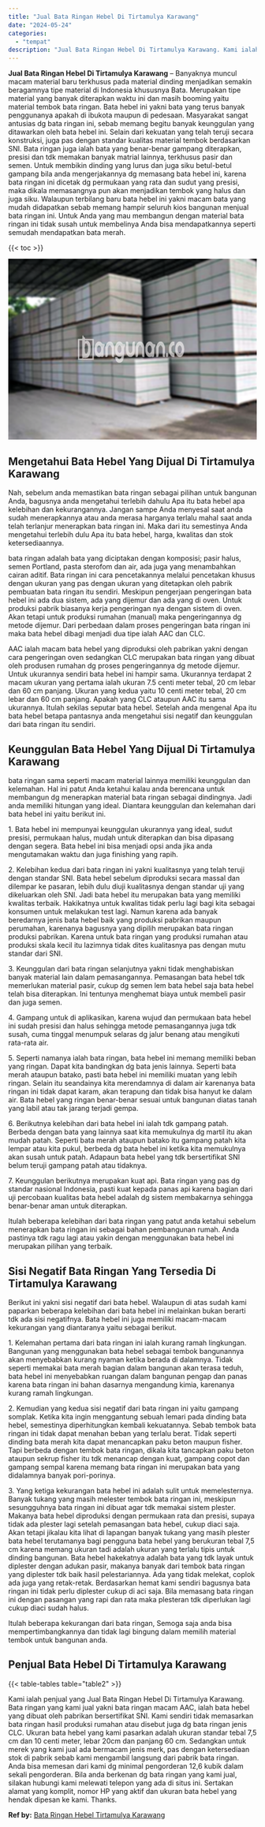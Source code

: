 ```yaml
---
title: "Jual Bata Ringan Hebel Di Tirtamulya Karawang"
date: "2024-05-24"
categories: 
  - "tempat"
description: "Jual Bata Ringan Hebel Di Tirtamulya Karawang. Kami ialah penjual yang Jual Bata Ringan Hebel Di Tirtamulya Karawang. Bata ringan yang kami jual yakni bata r..."
---
```


**Jual Bata Ringan Hebel Di Tirtamulya Karawang** – Banyaknya muncul macam material baru terkhusus pada material dinding menjadikan semakin beragamnya tipe material di Indonesia khususnya Bata. Merupakan tipe material yang banyak diterapkan waktu ini dan masih booming yaitu material tembok bata ringan. Bata hebel ini yakni bata yang terus banyak penggunanya apakah di ibukota maupun di pedesaan. Masyarakat sangat antusias dg bata ringan ini, sebab memang begitu banyak keunggulan yang ditawarkan oleh bata hebel ini. Selain dari kekuatan yang telah teruji secara konstruksi, juga pas dengan standar kualitas material tembok berdasarkan SNI. Bata ringan juga ialah bata yang benar-benar gampang diterapkan, presisi dan tdk memakan banyak matrial lainnya, terkhusus pasir dan semen. Untuk membikin dinding yang lurus dan juga siku betul-betul gampang bila anda mengerjakannya dg memasang bata hebel ini, karena bata ringan ini dicetak dg permukaan yang rata dan sudut yang presisi, maka dikala memasangnya pun akan menjadikan tembok yang halus dan juga siku. Walaupun terbilang baru bata hebel ini yakni macam bata yang mudah didapatkan sebab memang hampir seluruh kios bangunan menjual bata ringan ini. Untuk Anda yang mau membangun dengan material bata ringan ini tidak susah untuk membelinya Anda bisa mendapatkannya seperti semudah mendapatkan bata merah.

{{< toc >}}

![Jual Bata Ringan Hebel Di Tirtamulya Karawang](/images/jual-hebel-murah-24.png)

## Mengetahui Bata Hebel Yang Dijual Di Tirtamulya Karawang

Nah, sebelum anda memastikan bata ringan sebagai pilihan untuk bangunan Anda, bagusnya anda mengetahui terlebih dahulu Apa itu bata hebel apa kelebihan dan kekurangannya. Jangan sampe Anda menyesal saat anda sudah menerapkannya atau anda merasa harganya terlalu mahal saat anda telah terlanjur menerapkan bata ringan ini. Maka dari itu semestinya Anda mengetahui terlebih dulu Apa itu bata hebel, harga, kwalitas dan stok ketersediaannya.

bata ringan adalah bata yang diciptakan dengan komposisi; pasir halus, semen Portland, pasta sterofom dan air, ada juga yang menambahkan cairan aditif. Bata ringan ini cara pencetakannya melalui pencetakan khusus dengan ukuran yang pas dengan ukuran yang ditetapkan oleh pabrik pembuatan bata ringan itu sendiri. Meskipun pengerjaan pengeringan bata hebel ini ada dua sistem, ada yang dijemur dan ada yang di oven. Untuk produksi pabrik biasanya kerja pengeringan nya dengan sistem di oven. Akan tetapi untuk produksi rumahan (manual) maka pengeringannya dg metode dijemur. Dari perbedaan dalam proses pengeringan bata ringan ini maka bata hebel dibagi menjadi dua tipe ialah AAC dan CLC.

AAC ialah macam bata hebel yang diproduksi oleh pabrikan yakni dengan cara pengeringan oven sedangkan CLC merupakan bata ringan yang dibuat oleh produsen rumahan dg proses pengeringannya dg metode dijemur. Untuk ukurannya sendiri bata hebel ini hampir sama. Ukurannya terdapat 2 macam ukuran yang pertama ialah ukuran 7.5 centi meter tebal, 20 cm lebar dan 60 cm panjang. Ukuran yang kedua yaitu 10 centi meter tebal, 20 cm lebar dan 60 cm panjang. Apakah yang CLC ataupun AAC itu sama ukurannya. Itulah sekilas seputar bata hebel. Setelah anda mengenal Apa itu bata hebel betapa pantasnya anda mengetahui sisi negatif dan keunggulan dari bata ringan itu sendiri.

## Keunggulan Bata Hebel Yang Dijual Di Tirtamulya Karawang

bata ringan sama seperti macam material lainnya memiliki keunggulan dan kelemahan. Hal ini patut Anda ketahui kalau anda berencana untuk membangun dg menerapkan material bata ringan sebagai dindingnya. Jadi anda memiliki hitungan yang ideal. Diantara keunggulan dan kelemahan dari bata hebel ini yaitu berikut ini.

1\. Bata hebel ini mempunyai keunggulan ukurannya yang ideal, sudut presisi, permukaan halus, mudah untuk diterapkan dan bisa dipasang dengan segera. Bata hebel ini bisa menjadi opsi anda jika anda mengutamakan waktu dan juga finishing yang rapih.

2\. Kelebihan kedua dari bata ringan ini yakni kualitasnya yang telah teruji dengan standar SNI. Bata hebel sebelum diproduksi secara massal dan dilempar ke pasaran, lebih dulu diuji kualitasnya dengan standar uji yang dikeluarkan oleh SNI. Jadi bata hebel itu merupakan bata yang memiliki kwalitas terbaik. Hakikatnya untuk kwalitas tidak perlu lagi bagi kita sebagai konsumen untuk melakukan test lagi. Namun karena ada banyak beredarnya jenis bata hebel baik yang produksi pabrikan maupun perumahan, karenanya bagusnya yang dipilih merupakan bata ringan produksi pabrikan. Karena untuk bata ringan yang produksi rumahan atau produksi skala kecil itu lazimnya tidak dites kualitasnya pas dengan mutu standar dari SNI.

3\. Keunggulan dari bata ringan selanjutnya yakni tidak menghabiskan banyak material lain dalam pemasangannya. Pemasangan bata hebel tdk memerlukan material pasir, cukup dg semen lem bata hebel saja bata hebel telah bisa diterapkan. Ini tentunya menghemat biaya untuk membeli pasir dan juga semen.

4\. Gampang untuk di aplikasikan, karena wujud dan permukaan bata hebel ini sudah presisi dan halus sehingga metode pemasangannya juga tdk susah, cuma tinggal menumpuk selaras dg jalur benang atau mengikuti rata-rata air.

5\. Seperti namanya ialah bata ringan, bata hebel ini memang memiliki beban yang ringan. Dapat kita bandingkan dg bata jenis lainnya. Seperti bata merah ataupun batako, pasti bata hebel ini memiliki muatan yang lebih ringan. Selain itu seandainya kita merendamnya di dalam air karenanya bata ringan ini tidak dapat karam, akan terapung dan tidak bisa hanyut ke dalam air. Bata hebel yang ringan benar-benar sesuai untuk bangunan diatas tanah yang labil atau tak jarang terjadi gempa.

6\. Berikutnya kelebihan dari bata hebel ini ialah tdk gampang patah. Berbeda dengan bata yang lainnya saat kita memukulnya dg martil itu akan mudah patah. Seperti bata merah ataupun batako itu gampang patah kita lempar atau kita pukul, berbeda dg bata hebel ini ketika kita memukulnya akan susah untuk patah. Adapaun bata hebel yang tdk bersertifikat SNI belum teruji gampang patah atau tidaknya.

7\. Keunggulan berikutnya merupakan kuat api. Bata ringan yang pas dg standar nasional Indonesia, pasti kuat kepada panas api karena bagian dari uji percobaan kualitas bata hebel adalah dg sistem membakarnya sehingga benar-benar aman untuk diterapkan.

Itulah beberapa kelebihan dari bata ringan yang patut anda ketahui sebelum menerapkan bata ringan ini sebagai bahan pembangunan rumah. Anda pastinya tdk ragu lagi atau yakin dengan menggunakan bata hebel ini merupakan pilihan yang terbaik.

## Sisi Negatif Bata Ringan Yang Tersedia Di Tirtamulya Karawang

Berikut ini yakni sisi negatif dari bata hebel. Walaupun di atas sudah kami paparkan beberapa kelebihan dari bata hebel ini melainkan bukan berarti tdk ada sisi negatifnya. Bata hebel ini juga memiliki macam-macam kekurangan yang diantaranya yaitu sebagai berikut.

1\. Kelemahan pertama dari bata ringan ini ialah kurang ramah lingkungan. Bangunan yang menggunakan bata hebel sebagai tembok bangunannya akan menyebabkan kurang nyaman ketika berada di dalamnya. Tidak seperti memakai bata merah bagian dalam bangunan akan terasa teduh, bata hebel ini menyebabkan ruangan dalam bangunan pengap dan panas karena bata ringan ini bahan dasarnya mengandung kimia, karenanya kurang ramah lingkungan.

2\. Kemudian yang kedua sisi negatif dari bata ringan ini yaitu gampang somplak. Ketika kita ingin menggantung sebuah lemari pada dinding bata hebel, semestinya diperhitungkan kembali kekuatannya. Sebab tembok bata ringan ini tidak dapat menahan beban yang terlalu berat. Tidak seperti dinding bata merah kita dapat menancapkan paku beton maupun fisher. Tapi berbeda dengan tembok bata ringan, dikala kita tancapkan paku beton ataupun sekrup fisher itu tdk menancap dengan kuat, gampang copot dan gampang sempal karena memang bata ringan ini merupakan bata yang didalamnya banyak pori-porinya.

3\. Yang ketiga kekurangan bata hebel ini adalah sulit untuk memelesternya. Banyak tukang yang masih melester tembok bata ringan ini, meskipun sesungguhnya bata ringan ini dibuat agar tdk memakai sistem plester. Makanya bata hebel diproduksi dengan permukaan rata dan presisi, supaya tidak ada plester lagi setelah pemasangan bata hebel, cukup diaci saja. Akan tetapi jikalau kita lihat di lapangan banyak tukang yang masih plester bata hebel terutamanya bagi pengguna bata hebel yang berukuran tebal 7,5 cm karena memang ukuran tadi adalah ukuran yang terlalu tipis untuk dinding bangunan. Bata hebel hakekatnya adalah bata yang tdk layak untuk diplester dengan adukan pasir, makanya banyak dari tembok bata ringan yang diplester tdk baik hasil pelestariannya. Ada yang tidak melekat, coplok ada juga yang retak-retak. Berdasarkan hemat kami sendiri bagusnya bata ringan ini tidak perlu diplester cukup di aci saja. Bila memasang bata ringan ini dengan pasangan yang rapi dan rata maka plesteran tdk diperlukan lagi cukup diaci sudah halus.

Itulah beberapa kekurangan dari bata ringan, Semoga saja anda bisa mempertimbangkannya dan tidak lagi bingung dalam memilih material tembok untuk bangunan anda.

## Penjual Bata Hebel Di Tirtamulya Karawang

{{< table-tables table="table2" >}}

Kami ialah penjual yang Jual Bata Ringan Hebel Di Tirtamulya Karawang. Bata ringan yang kami jual yakni bata ringan macam AAC, ialah bata hebel yang dibuat oleh pabrikan bersertifikat SNI. Kami sendiri tidak memasarkan bata ringan hasil produksi rumahan atau disebut juga dg bata ringan jenis CLC. Ukuran bata hebel yang kami pasarkan adalah ukuran standar tebal 7,5 cm dan 10 centi meter, lebar 20cm dan panjang 60 cm. Sedangkan untuk merek yang kami jual ada bermacam jenis merk, pas dengan ketersediaan stok di pabrik sebab kami mengambil langsung dari pabrik bata ringan. Anda bisa memesan dari kami dg minimal pengorderan 12,6 kubik dalam sekali pengorderan. Bila anda berkenan dg bata ringan yang kami jual, silakan hubungi kami melewati telepon yang ada di situs ini. Sertakan alamat yang komplit, nomor HP yang aktif dan ukuran bata hebel yang hendak dipesan ke kami. Thanks.

**Ref by:** [Bata Ringan Hebel Tirtamulya Karawang](https://id.wikipedia.org/wiki/Bata)
